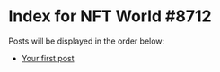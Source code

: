 # Index for NFT World #8712
Posts will be displayed in the order below:

- [Your first post](./001-first.md)


